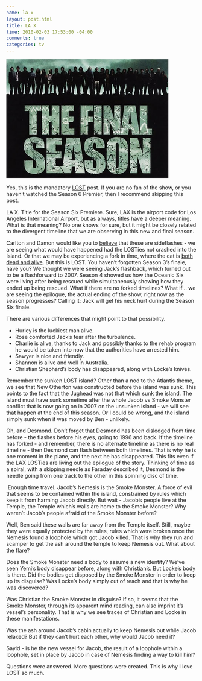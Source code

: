 ```yaml
---
name: la-x
layout: post.html
title: LA X
time: 2010-02-03 17:53:00 -04:00
comments: true
categories: tv
---
```

![](tumblr_krofk4GeKE1qz6kbro1_500.jpg)

Yes, this is the mandatory [LOST](http://en.wikipedia.org/wiki/Lost_(TV_series)) post. If you are no fan of the show, or you haven’t watched the Season 6 Premier, then I recommend skipping this post.

LA X. Title for the Season Six Premiere. Sure, LAX is the airport code for Los Angeles International Airport, but as always, titles have a deeper meaning. What is that meaning? No one knows for sure, but it might be closely related to the divergent timeline that we are observing in this new and final season.

Carlton and Damon would like you to [believe](http://popwatch.ew.com/2010/02/02/lost-premiere-damon-carlton/) that these are sideflashes - we are seeing what would have happened had the LOSTies not crashed into the Island. Or that we may be experiencing a fork in time, where the cat is [both dead and alive](en.wikipedia.org/wiki/Schrödinger's_cat). But this is LOST. You haven’t forgotten Season 3’s finale, have you? We thought we were seeing Jack’s flashback, which turned out to be a flashforward to 2007\. Season 4 showed us how the Oceanic Six were living after being rescued while simultaneously showing how they ended up being rescued. What if there are no forked timelines? What if… we are seeing the epilogue, the actual ending of the show, right now as the season progresses? Calling it: Jack will get his neck hurt during the Season Six finale.

There are various differences that might point to that possibility.

* Hurley is the luckiest man alive. 
* Rose comforted Jack’s fear after the turbulence. 
* Charlie is alive, thanks to Jack and possibly thanks to the rehab program he would be taken into now that the authorities have arrested him. 
* Sawyer is nice and friendly.
* Shannon is alive and well in Australia.
* Christian Shephard’s body has disappeared, along with Locke’s knives.

Remember the sunken LOST island? Other than a nod to the Atlantis theme, we see that New Otherton was constructed before the island was sunk. This points to the fact that the Jughead was not that which sunk the island. The island must have sunk sometime after the whole Jacob vs Smoke Monster conflict that is now going on in 2007 on the unsunken island - we will see that happen at the end of this season. Or I could be wrong, and the island simply sunk when it was moved by Ben - unlikely.

Oh, and Desmond. Don’t forget that Desmond has been dislodged from time before - the flashes before his eyes, going to 1996 and back. If the timeline has forked - and remember, there is no alternate timeline as there is no real timeline - then Desmond can flash between both timelines. That is why he is one moment in the plane, and the next he has disappeared. This fits even if the LAX LOSTies are living out the epilogue of the story. Thinking of time as a spiral, with a skipping needle as Faraday described it, Desmond is the needle going from one track to the other in this spinning disc of time.

 Enough time travel. Jacob’s Nemesis is the Smoke Monster. A force of evil that seems to be contained within the island, constrained by rules which keep it from harming Jacob directly. But wait - Jacob’s people live at the Temple, the Temple which’s walls are home to the Smoke Monster? Why weren’t Jacob’s people afraid of the Smoke Monster before?

Well, Ben said these walls are far away from the Temple itself. Still, maybe they were equally protected by the rules, rules which were broken once the Nemesis found a loophole which got Jacob killed. That is why they run and scamper to get the ash around the temple to keep Nemesis out. What about the flare?

Does the Smoke Monster need a body to assume a new identity? We’ve seen Yemi’s body disappear before, along with Christian’s. But Locke’s body is there. Did the bodies get disposed by the Smoke Monster in order to keep up its disguise? Was Locke’s body simply out of reach and that is why he was discovered?

Was Christian the Smoke Monster in disguise? If so, it seems that the Smoke Monster, through its apparent mind reading, can also imprint it’s vessel’s personality. That is why we see traces of Christian and Locke in these manifestations.

Was the ash around Jacob’s cabin actually to keep Nemesis out while Jacob relaxed? But if they can’t hurt each other, why would Jacob need it?

Sayid - is he the new vessel for Jacob, the result of a loophole within a loophole, set in place by Jacob in case of Nemesis finding a way to kill him?

Questions were answered. More questions were created. This is why I love LOST so much.
